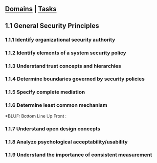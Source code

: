 [Domains](../index.md) | [Tasks](index.md)
---

## 1.1 General Security Principles

### 1.1.1 Identify organizational security authority

### 1.1.2 Identify elements of a system security policy

### 1.1.3 Understand trust concepts and hierarchies

### 1.1.4 Determine boundaries governed by security policies

### 1.1.5 Specify complete mediation

### 1.1.6 Determine least common mechanism
*BLUF: Bottom Line Up Front
: 

### 1.1.7 Understand open design concepts

### 1.1.8 Analyze psychological acceptability/usability

### 1.1.9 Understand the importance of consistent measurement
<!--stackedit_data:
eyJoaXN0b3J5IjpbLTQxODgxNDQxNywtMTE1NDcwOTcxNywtNT
g5NzAyNTMyXX0=
-->
